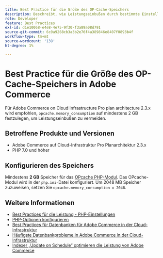 ```yaml
---
title: Best Practice für die Größe des OP-Cache-Speichers
description: Beschreibt, wie Leistungseinbußen durch bestimmte Einstellungen der OPcache-Speichernutzung in Adobe Commerce-Projekten verhindert werden können.
role: Developer
feature: Best Practices
exl-id: d1e10068-e4e8-4e75-9f30-f3a89a08d791
source-git-commit: 6c0a9268cb3a3b2e76f4a389846e8407f0893b4f
workflow-type: tm+mt
source-wordcount: '138'
ht-degree: 1%

---
```


# Best Practice für die Größe des OP-Cache-Speichers in Adobe Commerce

Für Adobe Commerce on Cloud Infrastructure Pro plan architecture 2.3.x wird empfohlen, `opcache.memory_consumption` auf mindestens 2 GB festzulegen, um Leistungseinbußen zu vermeiden.

## Betroffene Produkte und Versionen

* Adobe Commerce auf Cloud-Infrastruktur Pro Planarchitektur 2.3.x
* PHP 7.0 und höher

## Konfigurieren des Speichers

Mindestens **2 GB** Speicher für das [OPcache PHP-Modul](https://www.php.net/manual/en/book.opcache.php). Das OPcache-Modul wird in der `php.ini`-Datei konfiguriert. Um 2048 MB Speicher zuzuweisen, setzen Sie `opcache.memory_consumption = 2048`.

## Weitere Informationen

* [Best Practices für die Leistung - PHP-Einstellungen](../../../performance/software.md#php-settings)
* [PHP-Optionen konfigurieren](https://experienceleague.adobe.com/de/docs/commerce-cloud-service/user-guide/configure/app/configure-app-yaml)
* [Best Practices für Datenbanken für Adobe Commerce in der Cloud-Infrastruktur](database-on-cloud.md)
* [Häufigste Datenbankprobleme in Adobe Commerce in der Cloud-Infrastruktur](../maintenance/resolve-database-performance-issues.md)
* [Indexer „Update on Schedule“ optimieren die Leistung von Adobe Commerce](../maintenance/indexer-configuration.md)
